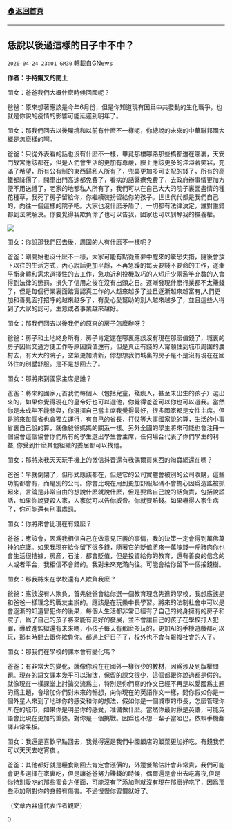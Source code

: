 ###  [:house:返回首頁](https://github.com/ourhimalayas/txt)
---

## 恁說以後過這樣的日子中不中？
`2020-04-24 23:01 GM30` [轉載自GNews](https://gnews.org/zh-hant/183842/)

**作者：手持鋼叉的閏土**

閨女：爸爸我們大概什麽時候回國呢？

爸爸：原來想著應該是今年6月份，但是你知道現有因爲中共發動的生化戰爭，也就是你說的疫情的影響可能延遲到明年了。

閨女：那我們回去以後環境和以前有什麽不一樣呢，你總說的未來的中華聯邦國大概是怎麽樣的啊。

爸爸：只從外表看的話也沒有什麽不一樣，畢竟那樓哪路那些橋都還在哪裏，天安門故宮應該都在，但是人們會生活的更加有尊嚴，臉上應該更多的洋溢著笑容，充滿了希望，所有公有制的東西歸私人所有了，兜裏更加多可支配的錢了，所有的高鐵都降價了，開車出門高速都免費了，看病的話醫療免費了，去政府辦事情更加方便不用送禮了，老家的地都私人所有了，我們可以在自己大大的院子裏面盡情的種花種草，我死了房子留給你，你繼續裝扮留給你的孩子。世世代代都是我們自己的，向往一個這樣的院子吧。大家也沒什麽矛盾了，一切都有法律決定，誰對誰錯都到法院解決。你要覺得我欺負你了也可以告我，國家也可以剝奪我的撫養權。

![](https://s3.amazonaws.com/gnews-media-offload/wp-content/uploads/2020/04/24225322/image0-165.jpg)

閨女：你說那我們回去後，周圍的人有什麽不一樣呢？

爸爸：剛開始也沒什麽不一樣，大家可能有點從噩夢中醒來的驚恐失措，隨後會放下以往的生活方式，內心說話更加平靜，不再急躁的每天要錢不要命的工作，逐漸平衡身體和需求選擇性的去工作，急功近利投機取巧的人短斤少兩濫竽充數的人會得到法律的懲罰，損失了信用之後在沒有出頭之日。逐漸發現什麽行業都不太賺錢了，但是每個行業裏面踏實認真工作的人越來越多了並且逐漸越來越富有,人們更加和善見面打招呼的越來越多了，有愛心愛幫助的別人越來越多了，並且這些人得到了大家的認可，生意或者事業越來越好。

閨女：那我們回去以後我們的原來的房子怎麽辦呀？

爸爸：房子和土地終身所有，房子肯定還在哪裏應該沒有現在那麽值錢了，城裏的房子因爲交通方便工作等原因價值還有，但是真正有錢的人甯願住到城市周圍的農村去，有大大的院子，空氣更加清新，你想想我們城裏的房子是不是沒有現在在國外住的別墅舒服。是不是想回去了。

閨女：那將來到國家主席是誰？

爸爸：將來的國家元首我們每個人（包括兒童，殘疾人，甚至未出生的孩子）選出來的，如果你覺得現在的皇帝好也可以選他，你覺得爸爸可以你也可以選我。當然你是未成年不能參與，你選擇自己當主席我覺得最好，很多國家都是女性主席。但是將來每個省也會獨立運行，有自己的省長，打仗等大事國家說的算，生活的小事省裏自己說的算，就像爸爸媽媽的關系一樣。另外全國的學生將來可能也會注冊一個協會這個協會你們所有的學生選出學生會主席，任何場合代表了你們學生的利益, 你受到什麽其他組織的委屈都可以找他。

閨女：那將來我天天玩手機上的微信抖音還有我偶爾買東西的淘寶網還在嗎？

爸爸：早就倒閉了，但形式應該都在，但是它的公司實體會被別的公司收購，這些功能都會有，而是別的公司。你會比現在用到更加舒服起碼不會擔心因爲造謠被抓起來，言論是非常自由的想說什麽就說什麽，但是要爲自己說的話負責，包括說謊話，如果你說要殺人家，人家就可以告你威脅。你就要賠錢。如果嚇得人家生病了，你可能還有刑事處罰。

閨女：你將來會比現在有錢麽？

爸爸：應該會，因爲我相信自己在做意見正義的事情，我的決策一定會得到萬佛萬神的庇護。如果我現在給你留下很多錢，隨著它的貶值將來一萬塊錢一斤豬肉你也會生活很拮據，房産，石油，都會貶值，但是投資給你的教育，還有善良的信念的人或者平台，我相信不會錯的。我對未來充滿向往。可能會給你留下一個搖錢樹。

閨女：那我將來在學校還有人欺負我麽？

爸爸：應該沒有人欺負，首先爸爸會給你選一個教育理念先進的學校，我想應該是和爸爸一樣理念的戰友主辦的。應該是在玩樂中長學習。將來的法制社會中可以是會逐漸的知道冒犯你的後果，每個人生活都非常已經有了自己的終身擁有的房子和院子，爲了自己的孩子將來能有更好的發展，並不會讓自己的孩子在學校打人犯罪，導致進監獄還有未來嗎，小孩子每天有那麽多玩的，更加AI的手機遊戲都可以玩，那有時間去跟你欺負你。都過上好日子了，校外也不會有報複社會的人了。

閨女：那我們在學校的課本會有變化嗎？

爸爸：有非常大的變化，就像你現在在國外一樣很少的教材，因爲涉及到版權問題。現在的語文課本幾乎可以淘汰，保留的課文很少，這個都跟你說過都是假的。就像現在一樣課堂上討論交流爲主，特別是你們寫的作文已經不再是以愛國爲主題的爲主題，會增加你們對未來的暢想，向你現在的英語作文一樣，問你假如你是一個外星人來到了地球你的感受和你的想法，假如你是一個城市的市長，怎麽管理你所在的城市，如果你是明星你的感受，准備做什麽。當然你最討厭是英語，可能英語會比現在更加的重要。對你是一個挑戰。因爲也不想一輩子當啞巴，依賴手機翻譯非常呆板。

閨女：我還是喜歡早點回去，我覺得還是我們中國飯店的飯菜更加好吃，有錢我們可以天天去吃宵夜 。

爸爸：其他都好就是糧食剛回去肯定會漲價的，外邊餐館估計會非常貴，我們可能會更多選擇在家裏吃，但是讓爸爸努力賺錢的時候，偶爾還是會出去吃宵夜,但是你特別愛吃的那些零食方便面，可能沒有了添加劑就沒有現在那麽好吃了，因爲那些添加劑對你的身體有傷害。不過慢慢你習慣就好了。

（文章內容僅代表作者觀點）

0
